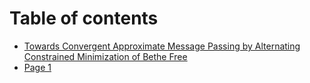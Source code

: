 # Table of contents

* [Towards Convergent Approximate Message Passing by Alternating Constrained Minimization of Bethe Free](README.md)
* [Page 1](page-1.md)
